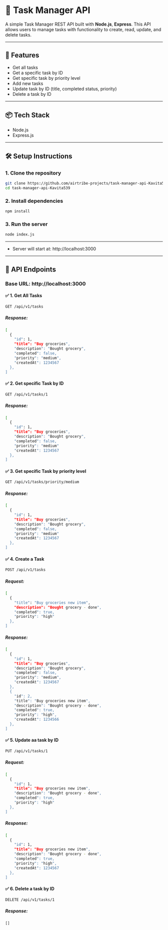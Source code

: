 # 📝 Task Manager API

A simple Task Manager REST API built with **Node.js**, **Express**. This API allows users to manage tasks with functionality to create, read, update, and delete tasks.

---

## 🚀 Features

- Get all tasks
- Get a specific task by ID 
- Get specific task by priority level
- Add new tasks
- Update task by ID (title, completed status, priority)
- Delete a task by ID

---

## 📦 Tech Stack

- Node.js
- Express.js

---

## 🛠️ Setup Instructions

### 1. Clone the repository
```bash
git clone https://github.com/airtribe-projects/task-manager-api-Kavita539.git
cd task-manager-api-Kavita539
```

### 2. Install dependencies
```bash
npm install
```

### 3. Run the server
```bash
node index.js
```
---

- Server will start at: http://localhost:3000

---

## 🔌 API Endpoints

### Base URL: http://localhost:3000

#### ✅ 1. Get All Tasks

```bash
GET /api/v1/tasks
```

##### Response:
```bash
[
  {
    "id": 1,
    "title": "Buy groceries",
    "description": "Bought grocery",
    "completed": false,
    "priority": "medium",
    "createdAt": 1234567
  },
]
```

#### ✅ 2. Get specific Task by ID

```bash
GET /api/v1/tasks/1
```

##### Response:
```bash
[
  {
    "id": 1,
    "title": "Buy groceries",
    "description": "Bought grocery",
    "completed": false,
    "priority": "medium"
    "createdAt": 1234567
  },
]
```

#### ✅ 3. Get specific Task by priority level

```bash
GET /api/v1/tasks/priority/medium
```

##### Response:
```bash
[
  {
    "id": 1,
    "title": "Buy groceries",
    "description": "Bought grocery",
    "completed": false,
    "priority": "medium"
    "createdAt": 1234567
  },
]
```

#### ✅ 4. Create a Task

```bash
POST /api/v1/tasks
```

##### Request:
```bash
[
  {
    "title": "Buy groceries new item",
    "description": "Bought grocery - done",
    "completed": true,
    "priority": "high"
  },
]
```

##### Response:
```bash
[
  {
    "id": 1,
    "title": "Buy groceries",
    "description": "Bought grocery",
    "completed": false,
    "priority": "medium",
    "createdAt": 1234567
  },
  {
    "id": 2,
    "title": "Buy groceries new item",
    "description": "Bought grocery - done",
    "completed": true,
    "priority": "high",
    "createdAt": 1234566
  },
]
```

#### ✅ 5. Update aa task by ID

```bash
PUT /api/v1/tasks/1
```

##### Request:
```bash
[
  {
    "id": 1,
    "title": "Buy groceries new item",
    "description": "Bought grocery - done",
    "completed": true,
    "priority": "high"
  },
]
```

##### Response:
```bash
[
  {
    "id": 1,
    "title": "Buy groceries new item",
    "description": "Bought grocery - done",
    "completed": true,
    "priority": "high",
    "createdAt": 1234567
  },
]
```

#### ✅ 6. Delete a task by ID 

```bash
DELETE /api/v1/tasks/1
```

##### Response:
```bash
[]
```
